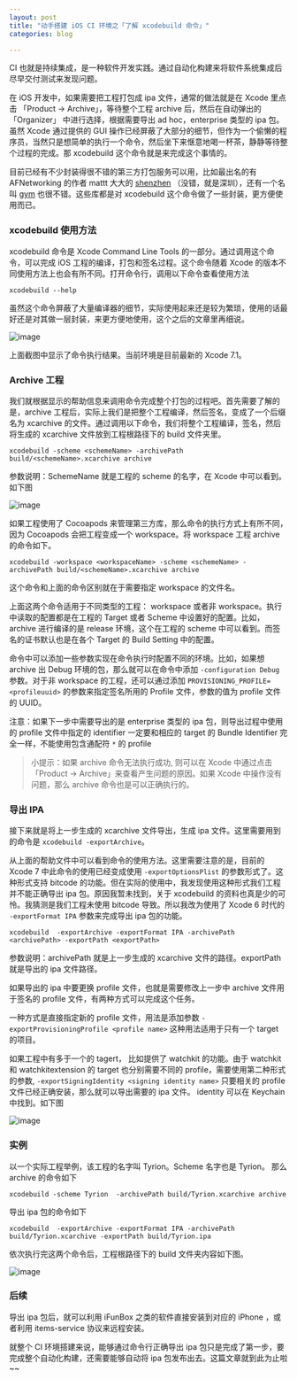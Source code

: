 ```yaml
---
layout: post
title: "动手搭建 iOS CI 环境之「了解 xcodebuild 命令」"
categories: blog

---
```



CI 也就是持续集成，是一种软件开发实践。通过自动化构建来将软件系统集成后尽早交付测试来发现问题。

在 iOS 开发中，如果需要把工程打包成 ipa 文件，通常的做法就是在 Xcode 里点击 「Product -> Archive」，等待整个工程 archive 后，然后在自动弹出的 「Organizer」 中进行选择，根据需要导出 ad hoc，enterprise 类型的 ipa 包。虽然 Xcode 通过提供的 GUI 操作已经屏蔽了大部分的细节，但作为一个偷懒的程序员，当然只是想简单的执行一个命令，然后坐下来惬意地喝一杯茶，静静等待整个过程的完成。那 xcodebuild 这个命令就是来完成这个事情的。


目前已经有不少封装得很不错的第三方打包服务可以用，比如最出名的有 AFNetworking 的作者 mattt 大大的 [shenzhen](https://github.com/nomad/shenzhen) （没错，就是深圳），还有一个名叫 [gym](https://github.com/fastlane/gym) 也很不错。这些库都是对 xcodebuild 这个命令做了一些封装，更方便使用而已。

### xcodebuild 使用方法

xcodebuild 命令是 Xcode Command Line Tools 的一部分。通过调用这个命令，可以完成 iOS 工程的编译，打包和签名过程。这个命令随着 Xcode 的版本不同使用方法上也会有所不同。打开命令行，调用以下命令查看使用方法

	xcodebuild --help

虽然这个命令屏蔽了大量编译器的细节，实际使用起来还是较为繁琐，使用的话最好还是对其做一层封装，来更方便地使用，这个之后的文章里再细说。

![image](/assets/images/2015-10-31-1.jpg)

上面截图中显示了命令执行结果。当前环境是目前最新的 Xcode 7.1。

### Archive 工程

我们就根据显示的帮助信息来调用命令完成整个打包的过程吧。首先需要了解的是，archive 工程后，实际上我们是把整个工程编译，然后签名，变成了一个后缀名为 xcarchive 的文件。通过调用以下命令，我们将整个工程编译，签名，然后将生成的 xcarchive 文件放到工程根路径下的 build 文件夹里。

	xcodebuild -scheme <schemeName> -archivePath build/<schemeName>.xcarchive archive

参数说明：SchemeName 就是工程的 scheme 的名字，在 Xcode 中可以看到。如下图

![image](/assets/images/2015-11-01-001.jpg)

如果工程使用了 Cocoapods 来管理第三方库，那么命令的执行方式上有所不同，因为 Cocoapods 会把工程变成一个 workspace。将 workspace 工程 archive 的命令如下。

	xcodebuild -workspace <workspaceName> -scheme <schemeName> -archivePath build/<schemeName>.xcarchive archive

这个命令和上面的命令区别就在于需要指定 workspace 的文件名。

上面这两个命令适用于不同类型的工程： workspace 或者非 workspace。执行中读取的配置都是在工程的 Target 或者 Scheme 中设置好的配置。比如，archive 进行编译的是 release 环境，这个在工程的 scheme 中可以看到。而签名的证书默认也是在各个 Target 的 Build Setting 中的配置。

命令中可以添加一些参数实现在命令执行时配置不同的环境。比如，如果想 archive 出 Debug 环境的包，那么就可以在命令中添加 `-configuration Debug` 参数。对于非 workspace 的工程，还可以通过添加 `PROVISIONING_PROFILE=<profileuuid>` 的参数来指定签名所用的 Profile 文件，参数的值为 profile 文件的 UUID。

注意：如果下一步中需要导出的是 enterprise 类型的 ipa 包，则导出过程中使用的 profile 文件中指定的 identifier 一定要和相应的 target 的 Bundle Identifier 完全一样，不能使用包含通配符 `*` 的 profile

>小提示：如果 archive 命令无法执行成功, 则可以在 Xcode 中通过点击「Product -> Archive」来查看产生问题的原因。如果 Xcode 中操作没有问题，那么 archive 命令也是可以正确执行的。

### 导出 IPA

接下来就是将上一步生成的 xcarchive 文件导出，生成 ipa 文件。这里需要用到的命令是 `xcodebuild -exportArchive`。

从上面的帮助文件中可以看到命令的使用方法。这里需要注意的是，目前的 Xcode 7 中此命令的使用已经变成使用 `-exportOptionsPlist` 的参数形式了。这种形式支持 bitcode 的功能。但在实际的使用中，我发现使用这种形式我们工程并不能正确导出 ipa 包。原因我暂未找到，关于 xcodebuild 的资料也真是少的可怜。我猜测是我们工程未使用 bitcode 导致。所以我改为使用了 Xcode 6 时代的 `-exportFormat IPA` 参数来完成导出 ipa 包的功能。

	xcodebuild  -exportArchive -exportFormat IPA -archivePath <archivePath> -exportPath <exportPath>
	
参数说明：archivePath 就是上一步生成的 xcarchive 文件的路径。exportPath 就是导出的 ipa 文件路径。

如果导出的 ipa 中要更换 profile 文件，也就是需要修改上一步中 archive 文件用于签名的 profile 文件，有两种方式可以完成这个任务。

一种方式是直接指定新的 profile 文件，用法是添加参数 `-exportProvisioningProfile <profile name>` 这种用法适用于只有一个 target 的项目。

如果工程中有多于一个的 tagert， 比如提供了 watchkit 的功能。由于 watchkit 和 watchkitextension 的 target 也分别需要不同的 profile，需要使用第二种形式的参数, `-exportSigningIdentity <signing identity name>` 只要相关的 profile 文件已经正确安装，那么就可以导出需要的 ipa 文件。 identity 可以在 Keychain 中找到。如下图

![image](/assets/images/2015-11-01-002.jpg)

### 实例
以一个实际工程举例，该工程的名字叫 Tyrion。Scheme 名字也是 Tyrion。 那么 archive 的命令如下

	xcodebuild -scheme Tyrion  -archivePath build/Tyrion.xcarchive archive
	
导出 ipa 包的命令如下

	xcodebuild  -exportArchive -exportFormat IPA -archivePath build/Tyrion.xcarchive -exportPath build/Tyrion.ipa
	
依次执行完这两个命令后，工程根路径下的 build 文件夹内容如下图。

![image](/assets/images/2015-11-01-003.jpg)

### 后续

导出 ipa 包后，就可以利用 iFunBox 之类的软件直接安装到对应的 iPhone ，或者利用 items-service 协议来远程安装。

就整个 CI 环境搭建来说，能够通过命令行正确导出 ipa 包只是完成了第一步，要完成整个自动化构建，还需要能够自动将 ipa 包发布出去。这篇文章就到此为止啦~~




